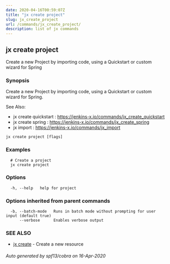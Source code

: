 ```yaml
---
date: 2020-04-16T00:59:07Z
title: "jx create project"
slug: jx_create_project
url: /commands/jx_create_project/
description: list of jx commands
---
```

## jx create project

Create a new Project by importing code, using a Quickstart or custom wizard for Spring

### Synopsis

Create a new Project by importing code, using a Quickstart or custom wizard for Spring.
  
See Also: 

  * jx create quickstart : https://jenkins-x.io/commands/jx_create_quickstart  
  * jx create spring : https://jenkins-x.io/commands/jx_create_spring  
  * jx import : https://jenkins-x.io/commands/jx_import

```
jx create project [flags]
```

### Examples

```
  # Create a project
  jx create project
```

### Options

```
  -h, --help   help for project
```

### Options inherited from parent commands

```
  -b, --batch-mode   Runs in batch mode without prompting for user input (default true)
      --verbose      Enables verbose output
```

### SEE ALSO

* [jx create](/commands/jx_create/)	 - Create a new resource

###### Auto generated by spf13/cobra on 16-Apr-2020
